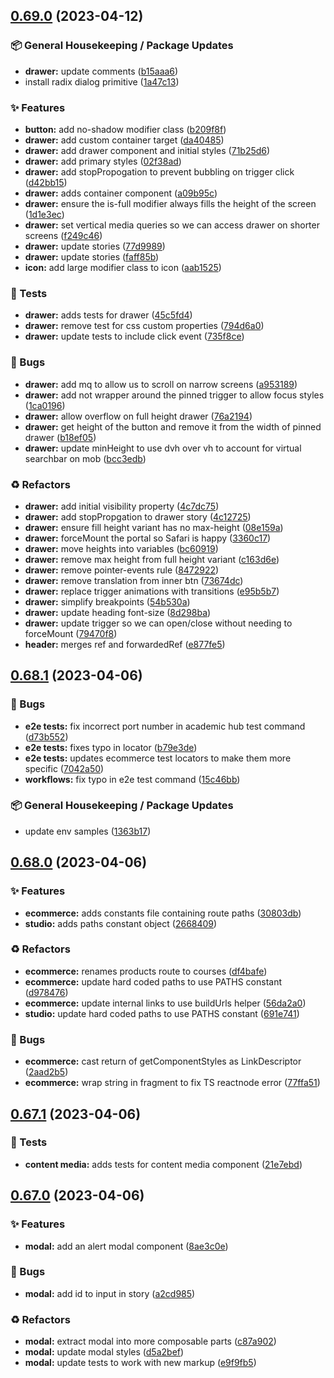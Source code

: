 ## [0.69.0](https://github.com/Open-Study-College/osc/compare/v0.68.1...v0.69.0) (2023-04-12)


### 📦 General Housekeeping / Package Updates

* **drawer:** update comments ([b15aaa6](https://github.com/Open-Study-College/osc/commit/b15aaa6d2c54741dda47e499bd1edc14adfcde7f))
* install radix dialog primitive ([1a47c13](https://github.com/Open-Study-College/osc/commit/1a47c1328d803c94f477a2304a8156f5d58acf48))


### ✨ Features

* **button:** add no-shadow modifier class ([b209f8f](https://github.com/Open-Study-College/osc/commit/b209f8f795ff3e7ba5c23464502c64ae01881c7b))
* **drawer:** add custom container target ([da40485](https://github.com/Open-Study-College/osc/commit/da404853750b9162d265ebdec1229f85c3682d8b))
* **drawer:** add drawer component and initial styles ([71b25d6](https://github.com/Open-Study-College/osc/commit/71b25d67f793860fed7eed281203f972ea4df3c6))
* **drawer:** add primary styles ([02f38ad](https://github.com/Open-Study-College/osc/commit/02f38ad28b47803f453733b4ff86ae55967e6b82))
* **drawer:** add stopPropogation to prevent bubbling on trigger click ([d42bb15](https://github.com/Open-Study-College/osc/commit/d42bb151ac075bcc4b786e343ed429c99e2e503a))
* **drawer:** adds container component ([a09b95c](https://github.com/Open-Study-College/osc/commit/a09b95cf0be4e332d694de189fb725731380d4ec))
* **drawer:** ensure the is-full modifier always fills the height of the screen ([1d1e3ec](https://github.com/Open-Study-College/osc/commit/1d1e3ec5e3ae93d45daac52d1ee90ebc0fb99b30))
* **drawer:** set vertical media queries so we can access drawer on shorter screens ([f249c46](https://github.com/Open-Study-College/osc/commit/f249c46d0c4e8c267262fd45cc24a9c7399ec628))
* **drawer:** update stories ([77d9989](https://github.com/Open-Study-College/osc/commit/77d9989fae654bec9f23894a58337e2010e0149a))
* **drawer:** update stories ([faff85b](https://github.com/Open-Study-College/osc/commit/faff85b143808f8ceefc478d4c2f88ff620d9034))
* **icon:** add large modifier class to icon ([aab1525](https://github.com/Open-Study-College/osc/commit/aab1525f0b1e1e85c968eaf6a37402ce347ef93c))


### 🧪 Tests

* **drawer:** adds tests for drawer ([45c5fd4](https://github.com/Open-Study-College/osc/commit/45c5fd40d92d16dee8a89494701665231ce55cd5))
* **drawer:** remove test for css custom properties ([794d6a0](https://github.com/Open-Study-College/osc/commit/794d6a0b8ad032b5f3e1f6d5dee906505a4b1a3f))
* **drawer:** update tests to include click event ([735f8ce](https://github.com/Open-Study-College/osc/commit/735f8cef95f6a420540d9a2750938081df9bb44f))


### 🐛 Bugs

* **drawer:** add mq to allow us to scroll on narrow screens ([a953189](https://github.com/Open-Study-College/osc/commit/a953189315661c929885bb23f989785f9573c1af))
* **drawer:** add not wrapper around the pinned trigger to allow focus styles ([1ca0196](https://github.com/Open-Study-College/osc/commit/1ca0196720f99de5019a04b7848da709ac2ebdaf))
* **drawer:** allow overflow on full height drawer ([76a2194](https://github.com/Open-Study-College/osc/commit/76a219457c2d2c69cbbe04111d1d474318124a74))
* **drawer:** get height of the button and remove it from the width of pinned drawer ([b18ef05](https://github.com/Open-Study-College/osc/commit/b18ef057e049fda216f8c1c03b7bfef5e8b168db))
* **drawer:** update minHeight to use dvh over vh to account for virtual searchbar on mob ([bcc3edb](https://github.com/Open-Study-College/osc/commit/bcc3edbf42beac5983a71eeeb6d2c11cf6c4609e))


### ♻️ Refactors

* **drawer:** add initial visibility property ([4c7dc75](https://github.com/Open-Study-College/osc/commit/4c7dc75e60f1defc60f90c04035b706a2d50e5c0))
* **drawer:** add stopPropgation to drawer story ([4c12725](https://github.com/Open-Study-College/osc/commit/4c127251db978312e7aa8cf0999e390170203671))
* **drawer:** ensure fill height variant has no max-height ([08e159a](https://github.com/Open-Study-College/osc/commit/08e159a168dc7ab5207e962126ad1defae11a07a))
* **drawer:** forceMount the portal so Safari is happy ([3360c17](https://github.com/Open-Study-College/osc/commit/3360c1780762ca0a92274457c0f31f4a5f7a4ea7))
* **drawer:** move heights into variables ([bc60919](https://github.com/Open-Study-College/osc/commit/bc6091957d46feb4af8b008a1243cba0bb924029))
* **drawer:** remove max height from full height variant ([c163d6e](https://github.com/Open-Study-College/osc/commit/c163d6ee6299b00f36e8a5158be31172c5f11930))
* **drawer:** remove pointer-events rule ([8472922](https://github.com/Open-Study-College/osc/commit/847292283e0c31b2efacb3550ce243ef530c7b80))
* **drawer:** remove translation from inner btn ([73674dc](https://github.com/Open-Study-College/osc/commit/73674dce20a7fae4719b5eae8829fce126b60d08))
* **drawer:** replace trigger animations with transitions ([e95b5b7](https://github.com/Open-Study-College/osc/commit/e95b5b7188645efb4b00440e326406d3a7cf7c8e))
* **drawer:** simplify breakpoints ([54b530a](https://github.com/Open-Study-College/osc/commit/54b530a97a953e8b76fa04264fe6951c2bb0a12b))
* **drawer:** update heading font-size ([8d298ba](https://github.com/Open-Study-College/osc/commit/8d298ba05a85d9769d891e1e95cb7bded806e4f0))
* **drawer:** update trigger so we can open/close without needing to forceMount ([79470f8](https://github.com/Open-Study-College/osc/commit/79470f830b2afa9a25acaba4598cd62cc79c39f1))
* **header:** merges ref and forwardedRef ([e877fe5](https://github.com/Open-Study-College/osc/commit/e877fe5022a5b5907ef326db72ae55bdc794f717))

## [0.68.1](https://github.com/Open-Study-College/osc/compare/v0.68.0...v0.68.1) (2023-04-06)


### 🐛 Bugs

* **e2e tests:** fix incorrect port number in academic hub test command ([d73b552](https://github.com/Open-Study-College/osc/commit/d73b552bc8fef0e059584a48fedc7af5606b96f4))
* **e2e tests:** fixes typo in locator ([b79e3de](https://github.com/Open-Study-College/osc/commit/b79e3def2b4c246bcb7272e90eceff9a239c0b4a))
* **e2e tests:** updates ecommerce test locators to make them more specific ([7042a50](https://github.com/Open-Study-College/osc/commit/7042a50ada7b75e14d9bcd0a7955b38d1efa56d0))
* **workflows:** fix typo in e2e test command ([15c46bb](https://github.com/Open-Study-College/osc/commit/15c46bba3b116db421ea61fa68155cefeaf0d9dc))


### 📦 General Housekeeping / Package Updates

* update env samples ([1363b17](https://github.com/Open-Study-College/osc/commit/1363b1724ce340a428c24cae9aebc5655c6735ed))

## [0.68.0](https://github.com/Open-Study-College/osc/compare/v0.67.1...v0.68.0) (2023-04-06)


### ✨ Features

* **ecommerce:** adds constants file containing route paths ([30803db](https://github.com/Open-Study-College/osc/commit/30803db14e71c25047d978e6e9647f039f45be23))
* **studio:** adds paths constant object ([2668409](https://github.com/Open-Study-College/osc/commit/2668409c260f7508fbafea7e42d10426ec13d98c))


### ♻️ Refactors

* **ecommerce:** renames products route to courses ([df4bafe](https://github.com/Open-Study-College/osc/commit/df4bafe0d189249e990f8787897b393fb299fd4d))
* **ecommerce:** update hard coded paths to use PATHS constant ([d978476](https://github.com/Open-Study-College/osc/commit/d978476691b8a018f03c84ca5eaf560b5976459f))
* **ecommerce:** update internal links to use buildUrls helper ([56da2a0](https://github.com/Open-Study-College/osc/commit/56da2a00f260a56165dac2cbf7744dfe1165c6fb))
* **studio:** update hard coded paths to use PATHS constant ([691e741](https://github.com/Open-Study-College/osc/commit/691e741f5fe3a79e6271df5bd716272c4ca74054))


### 🐛 Bugs

* **ecommerce:** cast return of getComponentStyles as LinkDescriptor ([2aad2b5](https://github.com/Open-Study-College/osc/commit/2aad2b5d9aca33d5ccf4e877a75d1ff04d458070))
* **ecommerce:** wrap string in fragment to fix TS reactnode error ([77ffa51](https://github.com/Open-Study-College/osc/commit/77ffa5137a82ae8651c8abbaf57209df438d08a1))

## [0.67.1](https://github.com/Open-Study-College/osc/compare/v0.67.0...v0.67.1) (2023-04-06)


### 🧪 Tests

* **content media:** adds tests for content media component ([21e7ebd](https://github.com/Open-Study-College/osc/commit/21e7ebdb1c4e2a52a4a2232427df3f5673bbdb5e))

## [0.67.0](https://github.com/Open-Study-College/osc/compare/v0.66.0...v0.67.0) (2023-04-06)


### ✨ Features

* **modal:** add an alert modal component ([8ae3c0e](https://github.com/Open-Study-College/osc/commit/8ae3c0ef0ac6335333602a9e6e92c75877ea8e4a))


### 🐛 Bugs

* **modal:** add id to input in story ([a2cd985](https://github.com/Open-Study-College/osc/commit/a2cd985edffeb9b5e16b1926da34ada5e371a52d))


### ♻️ Refactors

* **modal:** extract modal into more composable parts ([c87a902](https://github.com/Open-Study-College/osc/commit/c87a90225c5ed703c14b181a91ff8189b1707ae7))
* **modal:** update modal styles ([d5a2bef](https://github.com/Open-Study-College/osc/commit/d5a2bef109e9be456f039169b649b379c77411b8))
* **modal:** update tests to work with new markup ([e9f9fb5](https://github.com/Open-Study-College/osc/commit/e9f9fb53fafa13c3e8fabf0100f86b2f38aa1789))

